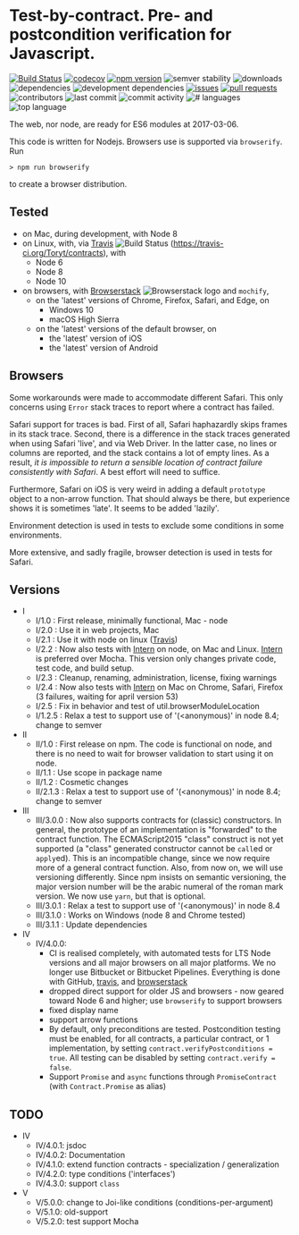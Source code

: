 # Test-by-contract. Pre- and postcondition verification for Javascript.

[![Build Status](https://travis-ci.org/Toryt/contracts.svg?branch=master)](https://travis-ci.org/Toryt/contracts)
[![codecov](https://codecov.io/gh/Toryt/contracts/branch/master/graph/badge.svg)](https://codecov.io/gh/Toryt/contracts)
[![npm version](http://img.shields.io/npm/v/@toryt/contracts-iv.svg?style=flat)](https://npmjs.org/package/@toryt/contracts-iv "View this project on npm")
![semver stability](https://img.shields.io/dependabot/semver/Toryt/contracts-iv.svg)
![downloads](https://img.shields.io/npm/dt/@toryt/contracts-iv.svg)
![dependencies](https://img.shields.io/david/Toryt/contracts.svg)
![development dependencies](https://img.shields.io/david/dev/Toryt/contracts.svg)
[![issues](https://img.shields.io/github/issues/Toryt/contracts.svg)](https://github.com/Toryt/contracts/issues)
[![pull requests](https://img.shields.io/github/issues-pr-closed/Toryt/contracts.svg)](https://github.com/Toryt/contracts/pulls)
![contributors](https://img.shields.io/github/contributors/Toryt/contracts.svg)
![last commit](https://img.shields.io/github/last-commit/Toryt/contracts.svg)
![commit activity](https://img.shields.io/github/commit-activity/y/Toryt/contracts.svg)
![# languages](https://img.shields.io/github/languages/count/Toryt/contracts.svg)
![top language](https://img.shields.io/github/languages/top/Toryt/contracts.svg)

The web, nor node, are ready for ES6 modules at 2017-03-06.

This code is written for Nodejs. Browsers use is supported via `browserify`. Run

    > npm run browserify

to create a browser distribution.

## Tested

* on Mac, during development, with Node 8
* on Linux, with, via [Travis] ![Build Status](https://travis-ci.org/Toryt/contracts.svg?branch=master)
  (https://travis-ci.org/Toryt/contracts), with
  * Node 6
  * Node 8
  * Node 10
* on browsers, with [Browserstack] ![Browserstack logo] and `mochify`,
  * on the 'latest' versions of Chrome, Firefox, Safari, and Edge, on
    * Windows 10
    * macOS High Sierra
  * on the 'latest' versions of the default browser, on
    * the 'latest' version of iOS
    * the 'latest' version of Android

## Browsers

Some workarounds were made to accommodate different Safari. This only concerns using `Error` stack traces to report
where a contract has failed.

Safari support for traces is bad. First of all, Safari haphazardly skips frames in its stack trace. Second, there is a
difference in the stack traces generated when using Safari 'live', and via Web Driver. In the latter case, no lines or
columns are reported, and the stack contains a lot of empty lines. As a result, _it is impossible to return a sensible
location of contract failure consistently with Safari_. A best effort will need to suffice.

Furthermore, Safari on iOS is very weird in adding a default `prototype` object to a non-arrow function. That should
always be there, but experience shows it is sometimes 'late'. It seems to be added 'lazily'.

Environment detection is used in tests to exclude some conditions in some environments.

More extensive, and sadly fragile, browser detection is used in tests for Safari.

## Versions

* I
  * I/1.0 : First release, minimally functional, Mac - node
  * I/2.0 : Use it in web projects, Mac
  * I/2.1 : Use it with node on linux ([Travis])
  * I/2.2 : Now also tests with [Intern] on node, on Mac and Linux. [Intern] is preferred over Mocha. This version only
    changes private code, test code, and build setup.
  * I/2.3 : Cleanup, renaming, administration, license, fixing warnings
  * I/2.4 : Now also tests with [Intern] on Mac on Chrome, Safari, Firefox (3 failures, waiting for april version 53)
  * I/2.5 : Fix in behavior and test of util.browserModuleLocation
  * I/1.2.5 : Relax a test to support use of '(<anonymous)' in node 8.4; change to semver
* II
  * II/1.0 : First release on npm. The code is functional on node, and there is no need to wait for browser validation
    to start using it on node.
  * II/1.1 : Use scope in package name
  * II/1.2 : Cosmetic changes
  * II/2.1.3 : Relax a test to support use of '(<anonymous)' in node 8.4; change to semver
* III
  * III/3.0.0 : Now also supports contracts for (classic) constructors. In general, the prototype of an implementation
    is "forwarded" to the contract function. The ECMAScript2015 "class" construct is not yet supported (a "class"
    generated constructor cannot be `call`ed or `apply`ed). This is an incompatible change, since we now require more of
    a general contract function. Also, from now on, we will use versioning differently. Since npm insists on semantic
    versioning, the major version number will be the arabic numeral of the roman mark version. We now use `yarn`, but
    that is optional.
  * III/3.0.1 : Relax a test to support use of '(<anonymous)' in node 8.4
  * III/3.1.0 : Works on Windows (node 8 and Chrome tested)
  * III/3.1.1 : Update dependencies
* IV
  * IV/4.0.0:
    * CI is realised completely, with automated tests for LTS Node versions and all major browsers on all major
      platforms. We no longer use Bitbucket or Bitbucket Pipelines. Everything is done with GitHub, [travis], and
      [browserstack]
    * dropped direct support for older JS and browsers - now geared toward Node 6 and higher; use `browserify` to
      support browsers
    * fixed display name
    * support arrow functions
    * By default, only preconditions are tested. Postcondition testing must be enabled, for all contracts, a particular
      contract, or 1 implementation, by setting `contract.verifyPostconditions = true`. All testing can be disabled by
      setting `contract.verify = false`.
    * Support `Promise` and `async` functions through `PromiseContract` (with `Contract.Promise` as alias)

## TODO

* IV
  * IV/4.0.1: jsdoc
  * IV/4.0.2: Documentation
  * IV/4.1.0: extend function contracts - specialization / generalization
  * IV/4.2.0: type conditions ('interfaces')
  * IV/4.3.0: support `class`
* V
  * V/5.0.0: change to Joi-like conditions (conditions-per-argument)
  * V/5.1.0: old-support
  * V/5.2.0: test support Mocha

[intern]: https://theintern.github.io
[travis]: https://travis-ci.org/Toryt/contracts
[browserstack]: https://www.browserstack.com/
[browserstack logo]: https://www.browserstack.com/images/mail/browserstack-logo-footer.png
[browserstack status]: https://www.browserstack.com/automate/badge.svg?badge_key=aEZaaFphdUw4L0p1Wk1RZHRhdGk5OEFlYmlsVlVtWDgwb2JTT1R2WnRBST0tLWVaamdQdWszYzFwbXNad2Mrd1JuaFE9PQ==--02f4bb9220a2c3ad513a12c26c9a45345584f230
